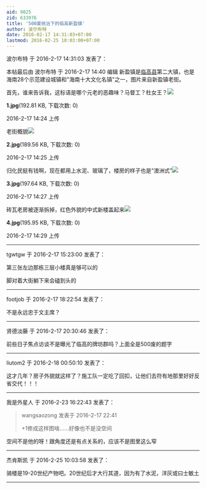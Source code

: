```yaml
---
aid: 9025
zid: 633976
title: '500废统治下的临高新盈镇'
author: 波尔布特
date: 2016-02-17 14:31:03+07:00
lastmod: 2016-02-25 10:03:00+07:00
---
```


波尔布特 于 2016-2-17 14:31:03 发表了：

本帖最后由 波尔布特 于 2016-2-17 14:40 编辑 新盈镇是[临高县](http://baike.so.com/doc/2014237-2131527.html)第二大镇，也是海南28个示范建设城镇和"海南十大文化名镇"之一，图片来自新盈镇老街。

首先，谁来告诉我，这标语是哪个元老的恶趣味？马督工？杜女王？![](https://cdn.jsdelivr.net/gh/lzjluzijie/beichao@main/static/img/142412diuqa1xumy6c56gn.jpg)



**1.jpg**(192.81 KB, 下载次数: 0)



2016-2-17 14:24 上传



老街概貌![](https://cdn.jsdelivr.net/gh/lzjluzijie/beichao@main/static/img/142529m0p4uozf4xq07zx8.jpg)



**2.jpg**(189.56 KB, 下载次数: 0)



2016-2-17 14:25 上传



归化民挺有钱啊，现在都用上水泥、玻璃了，楼房的样子也是“澳洲式”![](https://cdn.jsdelivr.net/gh/lzjluzijie/beichao@main/static/img/142744vib538a5cxxh2ihe.jpg)



**3.jpg**(197.64 KB, 下载次数: 0)



2016-2-17 14:27 上传



砖瓦老房被逐渐拆掉，红色外貌的中式新楼盖起来![](https://cdn.jsdelivr.net/gh/lzjluzijie/beichao@main/static/img/142951i4ozzg2zoy479deu.jpg)



**4.jpg**(195.95 KB, 下载次数: 0)



2016-2-17 14:29 上传

---------

tgwtgw 于 2016-2-17 15:23:00 发表了：

第三张左边那栋三层小楼真是够可以的

脚对着大街躺下来会磕到头的

---------

footjob 于 2016-2-17 18:22:54 发表了：

不是永远忠于文主席？

---------

贤德淡藤 于 2016-2-17 20:30:46 发表了：

前些日子焦点访谈不是曝光了临高的牌坊群吗？上面全是500废的题字

---------

liutom2 于 2016-2-18 00:50:10 发表了：

这才几年？房子外貌就这样了？施工队一定吃了回扣，让他们去符有地那里好好反省交代！！！

---------

我是外星人 于 2016-2-23 16:22:43 发表了：

> wangsaozong 发表于 2016-2-17 22:41
> 
> +1修成这样图啥……好像也不是没空间



空间不是他的呀！跟角度还是有点关系的，应该不是图里这么窄

---------

杰肯斯凯 于 2016-2-25 10:03:58 发表了：

骑楼是19-20世纪产物吧。20世纪后才大行其道，因为有了水泥，洋灰或曰士敏土

---------

